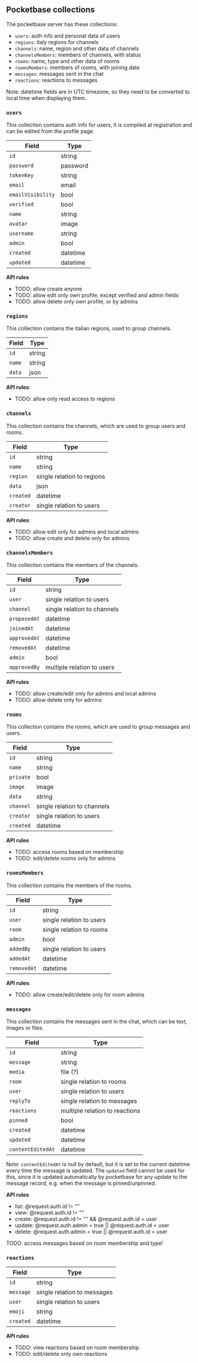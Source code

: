 ## Pocketbase collections

The pocketbase server has these collections:
- `users`: auth info and personal data of users
- `regions`: italy regions for channels
- `channels`: name, region and other data of channels
- `channelsMembers`: members of channels, with status
- `rooms`: name, type and other data of rooms
- `roomsMembers`: members of rooms, with joining date
- `messages`: messages sent in the chat
- `reactions`: reactions to messages

Note: datetime fields are in UTC timezone, so they need to be converted to local time when displaying them.


### `users`

This collection contains auth info for users, it is compiled at registration and can be edited from the profile page.

| Field              | Type     |
|--------------------|----------|
| `id`               | string   |
| `password`         | password |
| `tokenKey`         | string   |
| `email`            | email    |
| `emailVisibility`  | bool     |
| `verified`         | bool     |
| `name`             | string   |
| `avatar`           | image    |
| `username`         | string   |
| `admin`            | bool     |
| `created`          | datetime |
| `updated`          | datetime |

**API rules**
- TODO: allow create anyone
- TODO: allow edit only own profile, except verified and admin fields
- TODO: allow delete only own profile, or by admins


### `regions`

This collection contains the italian regions, used to group channels.

| Field              | Type     |
|--------------------|----------|
| `id`               | string   |
| `name`             | string   |
| `data`             | json     |

**API rules**:
- TODO: allow only read access to regions


### `channels`

This collection contains the channels, which are used to group users and rooms.

| Field              | Type     |
|--------------------|----------|
| `id`               | string   |
| `name`             | string   |
| `region`           | single relation to regions |
| `data`             | json     |
| `created`          | datetime |
| `creator`          | single relation to users |

**API rules**:
- TODO: allow edit only for admins and local admins
- TODO: allow create and delete only for admins


### `channelsMembers`

This collection contains the members of the channels.

| Field              | Type     |
|--------------------|----------|
| `id`               | string   |
| `user`             | single relation to users |
| `channel`          | single relation to channels |
| `proposedAt`       | datetime |
| `joinedAt`         | datetime |
| `approvedAt`       | datetime     |
| `removedAt`        | datetime |
| `admin`            | bool     |
| `approvedBy`       | multiple relation to users |

**API rules**
- TODO: allow create/edit only for admins and local admins
- TODO: allow delete only for admins


### `rooms`

This collection contains the rooms, which are used to group messages and users.

| Field              | Type     |
|--------------------|----------|
| `id`               | string   |
| `name`             | string   |
| `private`          | bool     |
| `image`            | image    |
| `data`             | string   |
| `channel`          | single relation to channels |
| `creator`          | single relation to users |
| `created`          | datetime |

**API rules**
- TODO: access rooms based on membership
- TODO: edit/delete rooms only for admins


### `roomsMembers`

This collection contains the members of the rooms.

| Field              | Type     |
|--------------------|----------|
| `id`               | string   |
| `user`             | single relation to users |
| `room`             | single relation to rooms |
| `admin`            | bool     |
| `addedBy`          | single relation to users |
| `addedAt`          | datetime |
| `removedAt`        | datetime |

**API rules**:
- TODO: allow create/edit/delete only for room admins


### `messages`

This collection contains the messages sent in the chat, which can be text, images or files.

| Field              | Type     |
|--------------------|----------|
| `id`               | string   |
| `message`          | string   |
| `media`            | file (?) |
| `room`             | single relation to rooms |
| `user`             | single relation to users |
| `replyTo`          | single relation to messages |
| `reactions`        | multiple relation to reactions |
| `pinned`           | bool     |
| `created`          | datetime |
| `updated`          | datetime |
| `contentEditedAt`  | datetime |

Note: `contentEditedAt` is null by default, but it is set to the current datetime every time the message is updated. The `updated` field cannot be used for this, since it is updated automatically by pocketbase for any update to the message record, e.g. when the message is pinned/unpinned.

**API rules**
- list: @request.auth.id != ""
- view: @request.auth.id != ""
- create: @request.auth.id != "" && @request.auth.id = user
- update: @request.auth.admin = true || @request.auth.id = user
- delete: @request.auth.admin = true || @request.auth.id = user

TODO: access messages based on room membership and type!


### `reactions`

| Field              | Type     |
|--------------------|----------|
| `id`               | string   |
| `message`          | single relation to messages |
| `user`             | single relation to users |
| `emoji`            | string   |
| `created`          | datetime |

**API rules**
- TODO: view reactions based on room membership
- TODO: edit/delete only own reactions

